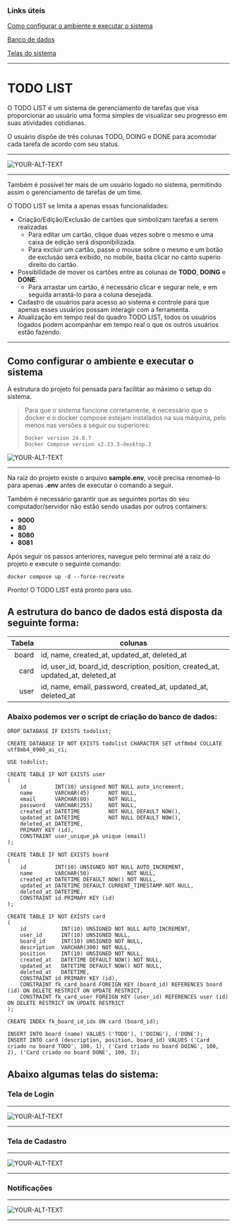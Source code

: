 ### Links úteis
[Como configurar o ambiente e executar o sistema](#como-configurar-o-ambiente-e-executar-o-sistema)

[Banco de dados](#a-estrutura-do-banco-de-dados-está-disposta-da-seguinte-forma)

[Telas do sistema](#abaixo-algumas-telas-do-sistema)

---

# TODO LIST

O TODO LIST é um sistema de gerenciamento de tarefas que visa proporcionar ao usuário uma forma simples de visualizar seu progresso em suas atividades cotidianas.

O usuário dispõe de três colunas TODO, DOING e DONE para acomodar cada tarefa de acordo com seu status.

---

<picture>
 <img alt="YOUR-ALT-TEXT" src="www/docs/img/homescreen.png">
</picture>

---

Também é possível ter mais de um usuário logado no sistema, permitindo assim o gerenciamento de tarefas de um time.

O TODO LIST se limita a apenas essas funcionalidades:

- Criação/Edição/Exclusão de cartões que simbolizam tarefas a serem realizadas
  - Para editar um cartão, clique duas vezes sobre o mesmo e uma caixa de edição será disponibilizada.
  - Para excluir um cartão, passe o mouse sobre o mesmo e um botão de exclusão será exibido, no mobile, basta clicar no canto superio direito do cartão.
- Possibilidade de mover os cartões entre as colunas de **TODO**, **DOING** e **DONE**.
  - Para arrastar um cartão, é necessário clicar e segurar nele, e em seguida arrastá-lo para a coluna desejada.
- Cadastro de usuários para acesso ao sistema e controle para que apenas esses usuários possam interagir com a ferramenta.
- Atualização em tempo real do quadro TODO LIST, todos os usuários logados podem acompanhar em tempo real o que os outros usuários estão fazendo.

---

## Como configurar o ambiente e executar o sistema

A estrutura do projeto foi pensada para facilitar ao máximo o setup do sistema. 

> Para que o sistema funcione corretamente, é necessário que o docker e o docker compose estejam instalados na sua máquina, pelo menos nas versões a seguir ou superiores:
> ```
> Docker version 24.0.7
> Docker Compose version v2.23.3-desktop.2
> ```


<picture>
 <img alt="YOUR-ALT-TEXT" src="www/docs/img/docker_version_docker_compose_version.png">
</picture>

---

Na raiz do projeto existe o arquivo **sample.env**, você precisa renomeá-lo para apenas **.env** antes de executar o comando a seguir.


Também é necessário garantir que as seguintes portas do seu computador/servidor não estão sendo usadas por outros containers:
   - **9000**
   - **80**
   - **8080**
   - **8081**

Após seguir os passos anteriores, navegue pelo terminal até a raiz do projeto e execute o seguinte comando:
```
docker compose up -d --force-recreate   
```

Pronto! O TODO LIST está pronto para uso.


## A estrutura do banco de dados está disposta da seguinte forma:


| Tabela | colunas                                                                           |
|-------:|-----------------------------------------------------------------------------------|
|  board | id, name, created_at, updated_at, deleted_at                                      |
|   card | id, user_id, board_id, description, position,  created_at, updated_at, deleted_at |
|   user | id, name, email, password, created_at, updated_at, deleted_at                     |


### Abaixo podemos ver o script de criação do banco de dados:

``` 
DROP DATABASE IF EXISTS todolist;

CREATE DATABASE IF NOT EXISTS todolist CHARACTER SET utf8mb4 COLLATE utf8mb4_0900_ai_ci;

USE todolist;

CREATE TABLE IF NOT EXISTS user
(
    id         INT(10) unsigned NOT NULL auto_increment,
    name       VARCHAR(45)      NOT NULL,
    email      VARCHAR(80)      NOT NULL,
    password   VARCHAR(255)     NOT NULL,
    created_at DATETIME         NOT NULL DEFAULT NOW(),
    updated_at DATETIME         NOT NULL DEFAULT NOW(),
    deleted_at DATETIME,
    PRIMARY KEY (id),
    CONSTRAINT user_unique_pk unique (email)
);

CREATE TABLE IF NOT EXISTS board
(
    id         INT(10) UNSIGNED NOT NULL AUTO_INCREMENT,
    name       VARCHAR(50)            NOT NULL,
    created_at DATETIME DEFAULT NOW() NOT NULL,
    updated_at DATETIME DEFAULT CURRENT_TIMESTAMP NOT NULL,
    deleted_at DATETIME,
    CONSTRAINT id PRIMARY KEY (id)
);

CREATE TABLE IF NOT EXISTS card
(
    id           INT(10) UNSIGNED NOT NULL AUTO_INCREMENT,
    user_id      INT(10) UNSIGNED NULL,
    board_id     INT(10) UNSIGNED NOT NULL,
    description  VARCHAR(300) NOT NULL,
    position     INT(10) UNSIGNED NOT NULL,
    created_at   DATETIME DEFAULT NOW() NOT NULL,
    updated_at   DATETIME DEFAULT NOW() NOT NULL,
    deleted_at   DATETIME,
    CONSTRAINT id PRIMARY KEY (id),
    CONSTRAINT fk_card_board FOREIGN KEY (board_id) REFERENCES board (id) ON DELETE RESTRICT ON UPDATE RESTRICT,
    CONSTRAINT fk_card_user FOREIGN KEY (user_id) REFERENCES user (id) ON DELETE RESTRICT ON UPDATE RESTRICT
);

CREATE INDEX fk_board_id_idx ON card (board_id);

INSERT INTO board (name) VALUES ('TODO'), ('DOING'), ('DONE');
INSERT INTO card (description, position, board_id) VALUES ('Card criado no board TODO', 100, 1), ('Card criado no board DOING', 100, 2), ('Card criado no board DONE', 100, 3);
```


## Abaixo algumas telas do sistema:

### Tela de Login

---

<picture>
 <img alt="YOUR-ALT-TEXT" src="www/docs/img/loginscreen.png">
</picture>

---

### Tela de Cadastro

---

<picture>
 <img alt="YOUR-ALT-TEXT" src="www/docs/img/signupscreen.png">
</picture>

---

### Notificações

---

<picture>
 <img alt="YOUR-ALT-TEXT" src="www/docs/img/notifications_popup.png">
</picture>

---

